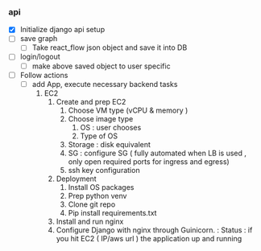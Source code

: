 ### api
-[X] Initialize django api setup
- [ ] save graph
  - [ ] Take react_flow json object and save it into DB
- [ ] login/logout
  - [ ] make above saved object to user specific
- [ ] Follow actions
  - [ ] add App, execute necessary backend tasks 
    1.  EC2
        1. Create and prep EC2
            1. Choose VM type (vCPU & memory )
            2. Choose image type 
                1. OS : user chooses
                2. Type of OS
            3. Storage : disk equivalent 
            4. SG : configure SG ( fully automated when LB is used , only open required ports for ingress and egress)
            5.  ssh key configuration
        2. Deployment
            1. Install OS packages
            2. Prep python venv
            3. Clone git repo
            4. Pip install requirements.txt
        3. Install and run nginx
        4. Configure Django with nginx through Guinicorn.     : Status : if you hit EC2 ( IP/aws url ) the application up and running
